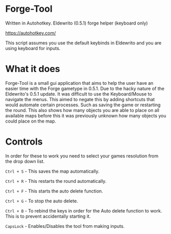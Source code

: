 # Forge-Tool
Written in Autohotkey.
Eldewrito (0.5.1) forge helper (keyboard only)

https://autohotkey.com/

This script assumes you use the default keybinds in Eldewrito and you are using keyboard for inputs.

# What it does

Forge-Tool is a small gui application that aims to help the user have an easier time with the Forge gametype in 0.5.1.
Due to the hacky nature of the Eldewrito's 0.5.1 update.
It was difficult to use the Keyboard/Mouse to navigate the menus. This aimed to negate this by adding shortcuts that would automate certain processes. Such as saving the game or restarting the round.
This also shows how many objects you are able to place on all available maps before this it was previously unknown how many objects you could place on the map.


# Controls

In order for these to work you need to select your games resolution from the drop down list.

`Ctrl + S` - This saves the map automatically.

`Ctrl + R` - This restarts the round automatically.

`Ctrl + F` - This starts the auto delete function.

`Ctrl + G` - To stop the auto delete.

`Ctrl + B` - To rebind the keys in order for the Auto delete function to work. This is to prevent accidentally starting it.

`CapsLock` - Enables/Disables the tool from making inputs.
